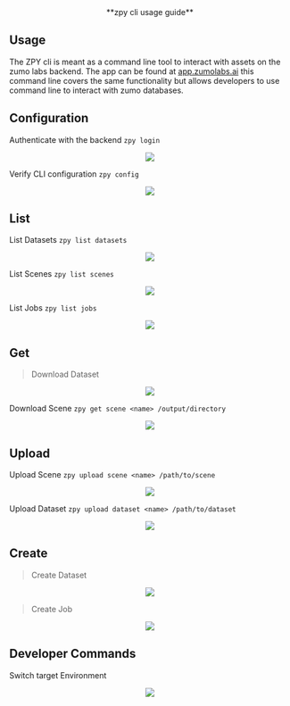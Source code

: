 <div align="center">
**zpy cli usage guide**
</div>

## Usage

The ZPY cli is meant as a command line tool to interact with assets on the zumo labs backend. The app can be found at [app.zumolabs.ai](app.zumolabs.ai) this command line covers the same functionality but allows developers to use command line to interact with zumo databases.

## Configuration

Authenticate with the backend 
```zpy login```

<p align="center"><img src="gif/login.gif?raw=true"/></p>

Verify CLI configuration 
```zpy config```

<p align="center"><img src="gif/config.gif?raw=true"/></p>

## List

List Datasets
```zpy list datasets```

<p align="center"><img src="gif/listdataset.gif?raw=true"/></p>

List Scenes
```zpy list scenes```

<p align="center"><img src="gif/listscene.gif?raw=true"/></p>

List Jobs
```zpy list jobs```

<p align="center"><img src="gif/listjob.gif?raw=true"/></p>

## Get

> Download Dataset

<p align="center"><img src="gif/getdataset.gif?raw=true"/></p>

Download Scene
```zpy get scene <name> /output/directory```

<p align="center"><img src="gif/getscene.gif?raw=true"/></p>

## Upload

Upload Scene
```zpy upload scene <name> /path/to/scene```

<p align="center"><img src="gif/uploadscene.gif?raw=true"/></p>

Upload Dataset
```zpy upload dataset <name> /path/to/dataset```

<p align="center"><img src="gif/uploaddataset.gif?raw=true"/></p>

## Create

> Create Dataset

<p align="center"><img src="gif/createdataset.gif?raw=true"/></p>

> Create Job

<p align="center"><img src="gif/createjob.gif?raw=true"/></p>

## Developer Commands

Switch target Environment

<p align="center"><img src="gif/switchenv.gif?raw=true"/></p>
